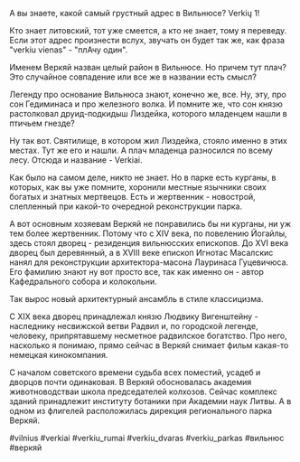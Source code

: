 А вы знаете, какой самый грустный адрес в Вильнюсе? Verkių 1! 

Кто знает литовский, тот уже смеется, а кто не знает, тому я переведу. Если этот адрес произнести вслух, звучать он будет так же, как фраза "verkiu vienas" - "плАчу один".

Именем Веркяй назван целый район в Вильнюсе. Но причем тут плач? Это случайное совпадение или все же в названии есть смысл?

Легенду про основание Вильнюса знают, конечно же, все. Ну, эту, про сон Гедиминаса и про железного волка.  И помните же, что сон князю растолковал друид-подкидыш Лиздейка, которого младенцем нашли в птичьем гнезде?

Ну так вот. Святилище, в котором жил Лиздейка, стояло именно в этих местах. Тут же его и нашли. А плач младенца разносился по всему лесу. Отсюда и название - Verkiai.

Как было на самом деле, никто не знает. Но в парке есть курганы, в которых, как вы уже помните, хоронили местные язычники своих богатых и знатных мертвецов. Есть и жертвенник - новострой, слепленный при какой-то очередной реконструкции парка.

А вот основным хозяевам Веркяй не понравились бы ни курганы, ни уж тем более жертвенник. Потому что с XIV века, по повелению Йогайлы, здесь стоял дворец -  резиденция вильнюсских епископов. Дo XVI века дворец был деревянный, а в XVIII веке епископ Игнотас Масалскис нанял для реконструкции архитектора-масона Лауринаса Гуцевичюса. Его фамилию знают ну вот просто все, так как именно он - автор Кафедрального собора и колокольни.

Так вырос новый архитектурный ансамбль в стиле классицизма.

С XIX века дворец принадлежал князю Людвику Вигенштейну - наследнику несвижской ветви Радвил и, по городской легенде, человеку, припрятавшему несметное радвилское богатство. Про него, насколько я понимаю, прямо сейчас в Веркяй снимает фильм какая-то немецкая кинокомпания. 

С началом советского времени судьба всех поместий, усадеб и дворцов почти одинаковая. В Веркяй обосновалась академия животноводстваи школа председателей колхозов. Сейчас комплекс зданий принадлежит институту ботаники при Академии наук Литвы. А в одном из флигелей расположилась дирекция регионального парка Веркяй.

#vilnius #verkiai #verkiu_rumai #verkiu_dvaras #verkiu_parkas #вильнюс #веркяй

